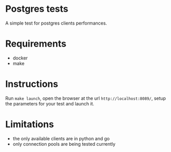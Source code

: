 # Postgres tests

A simple test for postgres clients performances.

# Requirements

* docker
* make

# Instructions

Run `make launch`, open the browser at the url `http://localhost:8089/`, setup the parameters for your test and launch it.

# Limitations

- the only available clients are in python and go
- only connection pools are being tested currently
